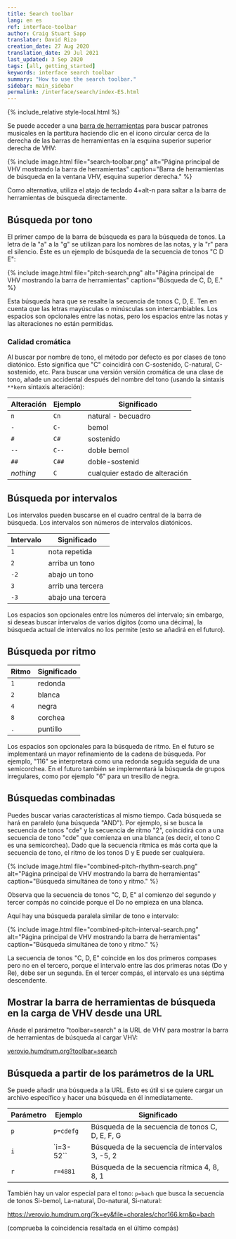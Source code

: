```yaml
---
title: Search toolbar
lang: en es
ref: interface-toolbar
author: Craig Stuart Sapp
translator: David Rizo
creation_date: 27 Aug 2020
translation_date: 29 Jul 2021
last_updated: 3 Sep 2020
tags: [all, getting_started]
keywords: interface search toolbar
summary: "How to use the search toolbar."
sidebar: main_sidebar
permalink: /interface/search/index-ES.html
---
```


{% include_relative style-local.html %}

Se puede acceder a una [barra de herramientas](/interface/toolbar) para buscar patrones musicales en la partitura haciendo clic en el icono circular cerca de la derecha de las barras de herramientas en la esquina superior superior derecha de VHV:


{% include image.html
	file="search-toolbar.png"
	alt="Página principal de VHV mostrando la barra de herramientas"
	caption="Barra de herramientas de búsqueda en la ventana VHV, esquina superior derecha."
%}

Como alternativa, utiliza el atajo de teclado <span class="keypress">4+alt-n</span> para
saltar a la barra de herramientas de búsqueda directamente.


## Búsqueda por tono ##

El primer campo de la barra de búsqueda es para la búsqueda de tonos.  La letra
de la "a" a la "g" se utilizan para los nombres de las notas, y la "r" para el silencio.
Éste es un ejemplo de búsqueda de la secuencia de tonos "C D E":

{% include image.html
	file="pitch-search.png"
	alt="Página principal de VHV mostrando la barra de herramientas"
	caption="Búsqueda de C, D, E."
%}

Esta búsqueda hara que se resalte la secuencia de tonos C, D, E.
Ten en cuenta que las letras mayúsculas o minúsculas
son intercambiables. Los espacios son opcionales entre las notas, pero los espacios entre las notas
y las alteraciones no están permitidas.



### Calidad cromática ###
Al buscar por nombre de tono, el método por defecto es por clases de tono diatónico.  Esto significa que "C" coincidirá con C-sostenido, C-natural, C-sostenido, etc.  Para buscar una versión
versión cromática de una clase de tono, añade un accidental después del nombre del tono (usando la sintaxis `**kern`
sintaxis alteración):


| Alteración | Ejemplo | Significado           |
| ---------- | ------- | --------------------- |
| `n`        | `Cn`    | natural - becuadro    |
| `-`        | `C-`    | bemol                 |
| `#`        | `C#`    | sostenido             |
| `--`       | `C--`   | doble bemol           |
| `##`       | `C##`   | doble-sostenid        |
| *nothing*  | `C`     | cualquier estado de alteración  |



## Búsqueda por intervalos ##
Los intervalos pueden buscarse en el cuadro central de la barra de búsqueda.  Los intervalos son
números de intervalos diatónicos. 

| Intervalo  | Significado           |
| ---------- | --------------------- |
| `1`        | nota repetida         |
| `2`        | arriba un tono        |
| `-2`       | abajo un tono         |
| `3`        | arrib una tercera	 |
| `-3`       | abajo una tercera     |


Los espacios son opcionales entre los números del intervalo; sin embargo, si deseas buscar
intervalos de varios dígitos (como una décima), la búsqueda actual de intervalos no los permite
(esto se añadirá en el futuro).


## Búsqueda por ritmo ##

| Ritmo      | Significado           |
| ---------- | --------------------- |
| `1`        | redonda               |
| `2`        | blanca                |
| `4`        | negra                 |
| `8`        | corchea               |
| `.`        | puntillo              |

Los espacios son opcionales para la búsqueda de ritmo.  En el futuro se implementará un mayor refinamiento de la cadena de búsqueda. Por ejemplo, "116" se interpretará como una redonda seguida
seguida de una semicorchea.  En el futuro también se implementará la búsqueda de grupos irregulares, como por ejemplo "6" para un tresillo de negra.


## Búsquedas combinadas ##

Puedes buscar varias características al mismo tiempo.  Cada búsqueda
se hará en paralelo (una búsqueda "AND").  Por ejemplo, si se busca
la secuencia de tonos "cde" y la secuencia de ritmo "2", coincidirá
con a una secuencia de tono "cde" que comienza en una blanca (es decir, el tono C
es una semicorchea).  Dado que la secuencia rítmica es más corta que
la secuencia de tono, el ritmo de los tonos D y E puede ser cualquiera.


{% include image.html
	file="combined-pitch-rhythm-search.png"
	alt="Página principal de VHV mostrando la barra de herramientas"
	caption="Búsqueda simultánea de tono y ritmo."
%}

Observa que la secuencia de tonos "C, D, E" al comienzo del segundo y
tercer compás no coincide porque el Do no empieza en una blanca.


Aquí hay una búsqueda paralela similar de tono e intervalo:


{% include image.html
	file="combined-pitch-interval-search.png"
	alt="Página principal de VHV mostrando la barra de herramientas"
	caption="Búsqueda simultánea de tono y ritmo."
%}

La secuencia de tonos "C, D, E" coincide en los dos primeros compases pero no en el
tercero, porque el intervalo entre las dos primeras notas (Do y Re), debe ser un
segunda.  En el tercer compás, el intervalo es una séptima descendente.

## Mostrar la barra de herramientas de búsqueda en la carga de VHV desde una URL ##
Añade el parámetro "toolbar=search" a la URL de VHV para mostrar la barra de herramientas de búsqueda
al cargar VHV:


<a target="_blank" href="https://verovio.humdrum.org?toolbar=search">verovio.humdrum.org?toolbar=search</a>

## Búsqueda a partir de los parámetros de la URL ##
Se puede añadir una búsqueda a la URL.  Esto es útil si se quiere cargar un archivo específico
y hacer una búsqueda en él inmediatamente.


| Parámetro  | Ejemplo   | Significado           |
| ---------- | -------   | --------------------- |
| `p`        | `p=cdefg` | Búsqueda de la secuencia de tonos C, D, E, F, G |
| `i`        | `i=3-52`` | Búsqueda de la secuencia de intervalos 3, -5, 2 |
| `r`        | `r=4881`  | Búsqueda de la secuencia rítmica 4, 8, 8, 1 |

También hay un valor especial para el tono: `p=bach` que busca
la secuencia de tonos Si-bemol, La-natural, Do-natural, Si-natural:

<a target="_blank" href="https://verovio.humdrum.org/?k=ey&file=chorales/chor166.krn&p=bach">
https://verovio.humdrum.org/?k=ey&file=chorales/chor166.krn&p=bach
</a>

(comprueba la coincidencia resaltada en el último compás)


